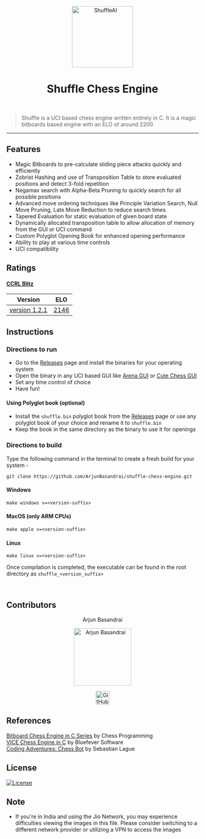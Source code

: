 <p align="center"><a href="https://github.com/ArjunBasandrai" target="_blank"><img src="assets/logo.png" width=160 title="ShuffleAI" alt="ShuffleAI"></a>
</p>

<h1 align="center"> Shuffle Chess Engine </h1>
<br/>

> Shuffle is a UCI based chess engine written entirely in C.
> It is a magic bitboards based engine with an ELO of around 2200

---

## Features
- Magic Bitboards to pre-calculate sliding piece attacks quickly and efficiently
- Zobrist Hashing and use of Transposition Table to store evaluated positions and detect 3-fold repetition
- Negamax search with Alpha-Beta Pruning to quickly search for all possible positions
- Advanced move ordering techniques like Principle Variation Search, Null Move Pruning, Late Move Reduction to reduce search times
- Tapered Evaluation for static evaluation of given board state
- Dynamically allocated transposition table to allow allocation of memory from the GUI or UCI command
- Custom Polyglot Opening Book for enhanced opening performance
- Ability to play at various time controls
- UCI compatibility

## Ratings

#### [CCRL Blitz](https://www.computerchess.org.uk/ccrl/404/)
| Version | ELO |
| :-----: | :-: |
| [version 1.2.1](https://github.com/ArjunBasandrai/shuffle-chess-engine/releases/tag/v1.2.1) | [2146](https://www.computerchess.org.uk/ccrl/404/cgi/engine_details.cgi?print=Details&each_game=1&eng=Shuffle%201.2.1%2064-bit#Shuffle_1_2_1_64-bit) |

## Instructions



### Directions to run

- Go to the [Releases](https://github.com/ArjunBasandrai/shuffle-chess-engine/releases) page and install the binaries for your operating system
- Open the binary in any UCI based GUI like [Arena GUI](http://www.playwitharena.de/) or [Cute Chess GUI](https://cutechess.com/)
- Set any time control of choice
- Have fun!

#### Using Polyglot book (optional)

- Install the `shuffle.bin` polyglot book from the [Releases](https://github.com/ArjunBasandrai/shuffle-chess-engine/releases) page or use any polyglot book of your choice and rename it to `shuffle.bin`
- Keep the book in the same directory as the binary to use it for openings

### Directions to build

Type the following command in the terminal to create a fresh build for your system - 

```
git clone https://github.com/ArjunBasandrai/shuffle-chess-engine.git
```
#### Windows
```
make windows v=<version-suffix>
```
#### MacOS (only ARM CPUs)
```
make apple v=<version-suffix>
```
#### Linux
```
make linux v=<version-suffix>
```
Once compilation is completed, the executable can be found in the root directory as `shuffle_<version_suffix>`

<br>

## Contributors

<p align="center">Arjun Basandrai</p>
<p align="center">
  <img src = "https://avatars.githubusercontent.com/u/64721050?v=4" width="150" alt="Arjun Basandrai">
</p>
  <p align="center">
    <a href = "https://github.com/ArjunBasandrai">
      <img src = "http://www.iconninja.com/files/241/825/211/round-collaboration-social-github-code-circle-network-icon.svg" width="36" height = "36" alt="GitHub"/>
    </a>
  </p>

## References

[Bitboard Chess Engine in C Series](https://www.youtube.com/playlist?list=PLmN0neTso3Jxh8ZIylk74JpwfiWNI76Cs) by Chess Programming <br>
[VICE Chess Engine in C](https://www.youtube.com/watch?v=bGAfaepBco4&list=PLZ1QII7yudbc-Ky058TEaOstZHVbT-2hg) by Bluefever Software <br>
[Coding Adventures: Chess Bot](https://www.youtube.com/watch?v=U4ogK0MIzqk&t=1007s&pp=ygUWY2hlc3MgZW5naW5lIHNlYmFzdGlhbg%3D%3D) by Sebastian Lague

## License
[![License](http://img.shields.io/:license-gpl3-blue.svg?style=flat-square)](https://www.gnu.org/licenses/gpl-3.0.en.html#license-text)

## Note
- If you're in India and using the Jio Network, you may experience difficulties viewing the images in this file. Please consider switching to a different network provider or utilizing a VPN to access the images

